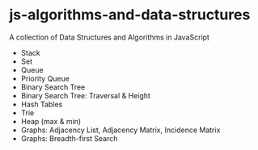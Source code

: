 # js-algorithms-and-data-structures

A collection of Data Structures and Algorithms in JavaScript

- Stack
- Set
- Queue
- Priority Queue
- Binary Search Tree
- Binary Search Tree: Traversal & Height
- Hash Tables
- Trie
- Heap (max & min)
- Graphs: Adjacency List, Adjacency Matrix, Incidence Matrix
- Graphs: Breadth-first Search